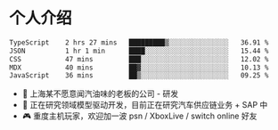 # 个人介绍

<!--START_SECTION:waka-->

```txt
TypeScript    2 hrs 27 mins   █████████▒░░░░░░░░░░░░░░░   36.91 %
JSON          1 hr 1 min      ████░░░░░░░░░░░░░░░░░░░░░   15.44 %
CSS           47 mins         ███░░░░░░░░░░░░░░░░░░░░░░   12.02 %
MDX           40 mins         ██▓░░░░░░░░░░░░░░░░░░░░░░   10.13 %
JavaScript    36 mins         ██▒░░░░░░░░░░░░░░░░░░░░░░   09.25 %
```

<!--END_SECTION:waka-->

- 🔭 上海某不愿意闻汽油味的老板的公司 - 研发
- 🌱 正在研究领域模型驱动开发，目前正在研究汽车供应链业务 + SAP 中
- 🎮 重度主机玩家，欢迎加一波 psn / XboxLive / switch online 好友
